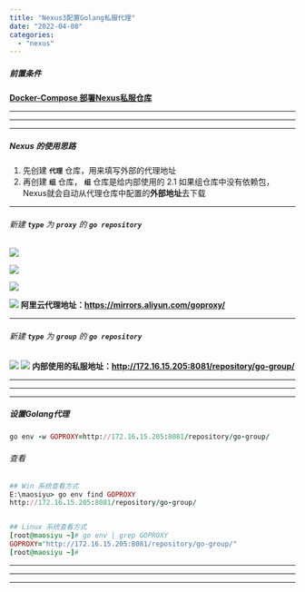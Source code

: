 ```yaml
---
title: "Nexus3配置Golang私服代理"
date: "2022-04-08"
categories: 
  - "nexus"
---
```


##### 前置条件

**[Docker-Compose 部署Nexus私服仓库](http://www.dev-share.top/2018/11/29/maven-%e7%b3%bb%e5%88%97%e4%ba%8c-docker-compose-%e9%83%a8%e7%bd%b2nexus%e7%a7%81%e6%9c%8d%e4%bb%93%e5%ba%93/ "Docker-Compose 部署Nexus私服仓库")**

* * *

* * *

* * *

##### Nexus 的使用思路

1. 先创建 **`代理`** 仓库，用来填写外部的代理地址
2. 再创建 **`组`** 仓库， **`组`** 仓库是给内部使用的 2.1 如果组仓库中没有依赖包，Nexus就会自动从代理仓库中配置的**外部地址**去下载

* * *

###### 新建 **`type`** 为 **`proxy`** 的 **`go repository`**

[![](http://qiniu.dev-share.top/image/png/golang-nexus-01.png)](http://qiniu.dev-share.top/image/png/golang-nexus-01.png)

[![](http://qiniu.dev-share.top/image/png/golang-nexus-02.png)](http://qiniu.dev-share.top/image/png/golang-nexus-02.png)

[![](http://qiniu.dev-share.top/image/png/golang-nexus-03.png)](http://qiniu.dev-share.top/image/png/golang-nexus-03.png)

[![](http://qiniu.dev-share.top/image/png/golang-nexus-04.png)](http://qiniu.dev-share.top/image/png/golang-nexus-04.png) **阿里云代理地址：https://mirrors.aliyun.com/goproxy/**

* * *

###### 新建 **`type`** 为 **`group`** 的 **`go repository`**

[![](http://qiniu.dev-share.top/image/png/golang-nexus-05.png)](http://qiniu.dev-share.top/image/png/golang-nexus-05.png) [![](http://qiniu.dev-share.top/image/png/golang-nexus-06.png)](http://qiniu.dev-share.top/image/png/golang-nexus-06.png) **内部使用的私服地址：http://172.16.15.205:8081/repository/go-group/**

* * *

* * *

* * *

##### 设置Golang代理

```ruby
go env -w GOPROXY=http://172.16.15.205:8081/repository/go-group/
```

###### 查看

```ruby
## Win 系统查看方式
E:\maosiyu> go env find GOPROXY
http://172.16.15.205:8081/repository/go-group/


## Linux 系统查看方式
[root@maosiyu ~]# go env | grep GOPROXY
GOPROXY="http://172.16.15.205:8081/repository/go-group/"
[root@maosiyu ~]#


```

* * *

* * *

* * *
